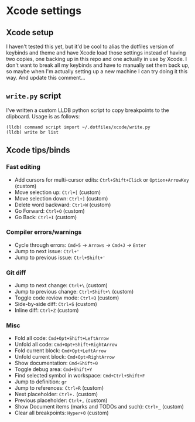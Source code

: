 # Xcode settings

## Xcode setup
I haven't tested this yet, but it'd be cool to alias the dotfiles version of keybinds and theme and have Xcode load those settings instead of having
two copies, one backing up in this repo and one actually in use by Xcode. I don't want to break all my keybinds and have to manually set them back
up, so maybe when I'm actually setting up a new machine I can try doing it this way. And update this comment...

## `write.py` script

I've written a custom LLDB python script to copy breakpoints to the clipboard. Usage is as follows:

```
(lldb) command script import ~/.dotfiles/xcode/write.py
(lldb) write br list
```

## Xcode tips/binds

### Fast editing
- Add cursors for multi-cursor edits: `Ctrl+Shift+Click` or `Option+ArrowKey` (custom)
- Move selection up: `Ctrl+[` (custom)
- Move selection down: `Ctrl+]` (custom)
- Delete word backward: `Ctrl+W` (custom)
- Go Forward: `Ctrl+O` (custom)
- Go Back: `Ctrl+I` (custom)

### Compiler errors/warnings
- Cycle through errors: `Cmd+5` -> `Arrows` -> `Cmd+J` -> `Enter`
- Jump to next issue: `Ctrl+'`
- Jump to previous issue: `Ctrl+Shift+'`

### Git diff
- Jump to next change: `Ctrl+\` (custom)
- Jump to previous change: `Ctrl+Shift+\` (custom)
- Toggle code review mode: `Ctrl+Q` (custom)
- Side-by-side diff: `Ctrl+S` (custom)
- Inline diff: `Ctrl+Z` (custom)

### Misc
- Fold all code: `Cmd+Opt+Shift+LeftArrow`
- Unfold all code: `Cmd+Opt+Shift+RightArrow`
- Fold current block: `Cmd+Opt+LeftArrow`
- Unfold current block: `Cmd+Opt+RightArrow`
- Show documentation: `Cmd+Shift+0`
- Toggle debug area: `Cmd+Shift+Y`
- Find selected symbol in workspace: `Cmd+Ctrl+Shift+F`
- Jump to definition: `gr`
- Jump to references: `Ctrl+R` (custom)
- Next placeholder: `Ctrl+.` (custom)
- Previous placeholder: `Ctrl+,` (custom)
- Show Document items (marks and TODOs and such): `Ctrl+_` (custom)
- Clear all breakpoints: `Hyper+0` (custom)
